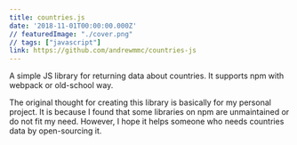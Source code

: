 ```yaml
---
title: countries.js
date: '2018-11-01T00:00:00.000Z'
// featuredImage: "./cover.png"
// tags: ["javascript"]
link: https://github.com/andrewmmc/countries-js
---
```


A simple JS library for returning data about countries. It supports npm with webpack or old-school way.

The original thought for creating this library is basically for my personal project. It is because I found that some libraries on npm are unmaintained or do not fit my need. However, I hope it helps someone who needs countries data by open-sourcing it.
